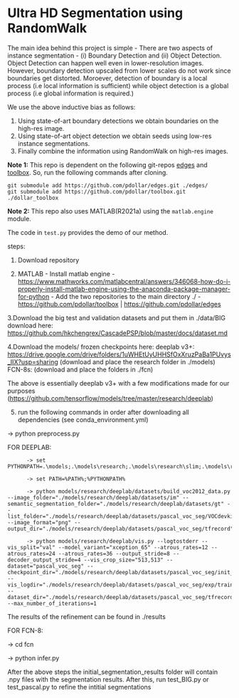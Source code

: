 # Ultra HD Segmentation using RandomWalk

The main idea behind this project is simple - There are two aspects of instance segmentation - (i) Boundary Detection and (ii) Object Detection. Object Detection can happen well even in lower-resolution images. However, boundary detection upscaled from lower scales do not work since boundaries get distorted. Moroever, detection of boundary is a local process (i.e local information is sufficient) while object detection is a global process (i.e global information is required.) 

We use the above inductive bias as follows:

1. Using state-of-art boundary detections we obtain boundaries on the high-res image.
2. Using state-of-art object detection we obtain seeds using low-res instance segmentations.
3. Finally combine the information using RandomWalk on high-res images. 

**Note 1:** This repo is dependent on the following git-repos [edges](https://github.com/pdollar/edges.git) and [toolbox](https://github.com/pdollar/toolbox.git). So, run the following commands after cloning.

```
git submodule add https://github.com/pdollar/edges.git ./edges/
git submodule add https://github.com/pdollar/toolbox.git ./dollar_toolbox
```

**Note 2:** This repo also uses MATLAB(R2021a) using the `matlab.engine` module.

The code in `test.py` provides the demo of our method.

steps:

1. Download repository

2. MATLAB - Install matlab engine - https://www.mathworks.com/matlabcentral/answers/346068-how-do-i-properly-install-matlab-engine-using-the-anaconda-package-manager-for-python
          - Add the two repositories to the main directory ./  - https://github.com/pdollar/toolbox | https://github.com/pdollar/edges

3.Download the big test and validation datasets and put them in ./data/BIG
  download here: https://github.com/hkchengrex/CascadePSP/blob/master/docs/dataset.md

4.Download the models/ frozen checkpoints here:
deeplab v3+: https://drive.google.com/drive/folders/1uWHEtUyUHHSfOxXruzPaBa1PUvys_IIX?usp=sharing (download and place the research folder in ./models)
FCN-8s: (download and place the folders in ./fcn)

The above is essentially deeplab v3+ with a few modifications made for our purposes (https://github.com/tensorflow/models/tree/master/research/deeplab)



5. run the following commands in order after downloading all dependencies (see conda_environment.yml)


-> python preprocess.py

FOR DEEPLAB:

          -> set PYTHONPATH=.\models;.\models\research;.\models\research\slim;.\models\research\deeplab\datasets

          -> set PATH=%PATH%;%PYTHONPATH%

          -> python models/research/deeplab/datasets/build_voc2012_data.py --image_folder="./models/research/deeplab/datasets/im" --semantic_segmentation_folder="./models/research/deeplab/datasets/gt" --list_folder="./models/research/deeplab/datasets/pascal_voc_seg/VOCdevkit/VOC2012/ImageSets/Segmentation" --image_format="png" --output_dir="./models/research/deeplab/datasets/pascal_voc_seg/tfrecord"

          -> python models/research/deeplab/vis.py --logtostderr --vis_split="val" --model_variant="xception_65" --atrous_rates=12 --atrous_rates=24 --atrous_rates=36 --output_stride=8 --decoder_output_stride=4 --vis_crop_size="513,513" --dataset="pascal_voc_seg" --checkpoint_dir="./models/research/deeplab/datasets/pascal_voc_seg/init_models/deeplabv3_pascal_trainval" --vis_logdir="./models/research/deeplab/datasets/pascal_voc_seg/exp/train_on_trainval_set/vis" --dataset_dir="./models/research/deeplab/datasets/pascal_voc_seg/tfrecord" --max_number_of_iterations=1


The results of the refinement can be found in ./results


FOR FCN-8:

-> cd fcn

-> python infer.py


After the above steps the initial_segmentation_results folder will contain .npy files with the segmentation results. After this, run test_BIG.py or test_pascal.py to refine the intitial segmentations
